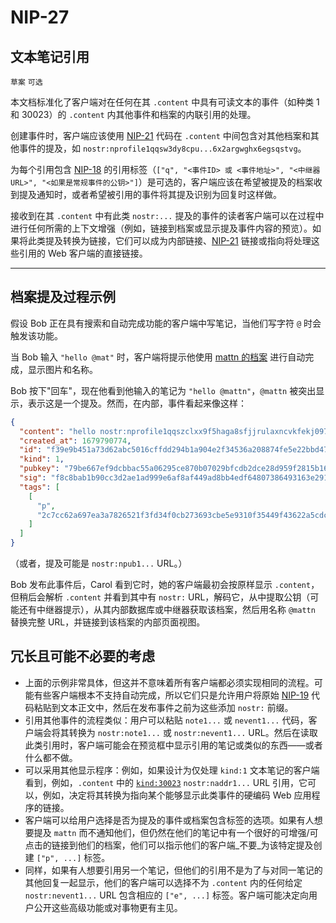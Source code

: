 NIP-27
======

文本笔记引用
--------------------

`草案` `可选`

本文档标准化了客户端对在任何在其 `.content` 中具有可读文本的事件（如种类 1 和 30023）的 `.content` 内其他事件和档案的内联引用的处理。

创建事件时，客户端应该使用 [NIP-21](21.md) 代码在 `.content` 中间包含对其他档案和其他事件的提及，如 `nostr:nprofile1qqsw3dy8cpu...6x2argwghx6egsqstvg`。

为每个引用包含 [NIP-18](18.md) 的引用标签（`["q", "<事件ID> 或 <事件地址>", "<中继器URL>", "<如果是常规事件的公钥>"]`）是可选的，客户端应该在希望被提及的档案收到提及通知时，或者希望被引用的事件将其提及识别为回复时这样做。

接收到在其 `.content` 中有此类 `nostr:...` 提及的事件的读者客户端可以在过程中进行任何所需的上下文增强（例如，链接到档案或显示提及事件内容的预览）。如果将此类提及转换为链接，它们可以成为内部链接、[NIP-21](21.md) 链接或指向将处理这些引用的 Web 客户端的直接链接。

---

## 档案提及过程示例

假设 Bob 正在具有搜索和自动完成功能的客户端中写笔记，当他们写字符 `@` 时会触发该功能。

当 Bob 输入 `"hello @mat"` 时，客户端将提示他使用 [mattn 的档案](https://njump.me/npub1937vv2nf06360qn9y8el6d8sevnndy7tuh5nzre4gj05xc32tnwqauhaj6) 进行自动完成，显示图片和名称。

Bob 按下"回车"，现在他看到他输入的笔记为 `"hello @mattn"`，`@mattn` 被突出显示，表示这是一个提及。然而，在内部，事件看起来像这样：

```json
{
  "content": "hello nostr:nprofile1qqszclxx9f5haga8sfjjrulaxncvkfekj097t6f3pu65f86rvg49ehqj6f9dh",
  "created_at": 1679790774,
  "id": "f39e9b451a73d62abc5016cffdd294b1a904e2f34536a208874fe5e22bbd47cf",
  "kind": 1,
  "pubkey": "79be667ef9dcbbac55a06295ce870b07029bfcdb2dce28d959f2815b16f81798",
  "sig": "f8c8bab1b90cc3d2ae1ad999e6af8af449ad8bb4edf64807386493163e29162b5852a796a8f474d6b1001cddbaac0de4392838574f5366f03cc94cf5dfb43f4d",
  "tags": [
    [
      "p",
      "2c7cc62a697ea3a7826521f3fd34f0cb273693cbe5e9310f35449f43622a5cdc"
    ]
  ]
}
```

（或者，提及可能是 `nostr:npub1...` URL。）

Bob 发布此事件后，Carol 看到它时，她的客户端最初会按原样显示 `.content`，但稍后会解析 `.content` 并看到其中有 `nostr:` URL，解码它，从中提取公钥（可能还有中继器提示），从其内部数据库或中继器获取该档案，然后用名称 `@mattn` 替换完整 URL，并链接到该档案的内部页面视图。

## 冗长且可能不必要的考虑

- 上面的示例非常具体，但这并不意味着所有客户端都必须实现相同的流程。可能有些客户端根本不支持自动完成，所以它们只是允许用户将原始 [NIP-19](19.md) 代码粘贴到文本正文中，然后在发布事件之前为这些添加 `nostr:` 前缀。
- 引用其他事件的流程类似：用户可以粘贴 `note1...` 或 `nevent1...` 代码，客户端会将其转换为 `nostr:note1...` 或 `nostr:nevent1...` URL。然后在读取此类引用时，客户端可能会在预览框中显示引用的笔记或类似的东西——或者什么都不做。
- 可以采用其他显示程序：例如，如果设计为仅处理 `kind:1` 文本笔记的客户端看到，例如，`.content` 中的 [`kind:30023`](23.md) `nostr:naddr1...` URL 引用，它可以，例如，决定将其转换为指向某个能够显示此类事件的硬编码 Web 应用程序的链接。
- 客户端可以给用户选择是否为提及的事件或档案包含标签的选项。如果有人想要提及 `mattn` 而不通知他们，但仍然在他们的笔记中有一个很好的可增强/可点击的链接到他们的档案，他们可以指示他们的客户端_不要_为该特定提及创建 `["p", ...]` 标签。
- 同样，如果有人想要引用另一个笔记，但他们的引用不是为了与对同一笔记的其他回复一起显示，他们的客户端可以选择不为 `.content` 内的任何给定 `nostr:nevent1...` URL 包含相应的 `["e", ...]` 标签。客户端可能决定向用户公开这些高级功能或对事物更有主见。
